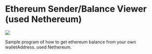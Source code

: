 # Ethereum Sender/Balance Viewer (used Nethereum)

<img src="https://user-images.githubusercontent.com/4960838/47614180-ea1a7f00-dade-11e8-878f-10200595493d.png">

Sample program of how to get ethereum balance from your own walletAddress. used Nethereum.
